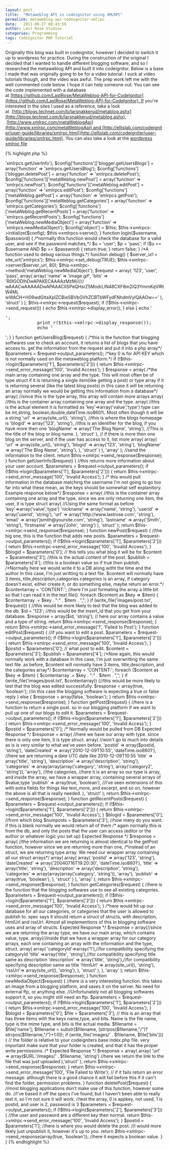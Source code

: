 ```yaml
---
layout: post
title:  "Metaweblog API in codeignitor using XMLRPC"
permalink: metaweblog-api-codeignitor-xmlrpc
date:   2011-09-27 08:43:59
author: Last Rose Studios
categories: Programming
tags: CodeIgniter PHP Tutorial
---
```


Originally this blog was built in codeignitor, however I decided to switch it up to wordpress for practice. During the construction of the original I decided that I wanted to handle different blogging software, and so I researched the metaweblog API and built it into codeignitor. Below is a base I made that was originally going to be for a video tutorial. I suck at video tutorials though, and the video was awful. The prep work left me with the well commented code below. I hope it can help someone out. You can see the code implemented with a database at [https://github.com/LastRose/MetaWeblog-API-for-CodeIgnitor](https://github.com/LastRose/MetaWeblog-API-for-CodeIgnitor). If you're interested in the sites I used as a reference, take a look at  [http://blogs.technet.com/b/larsnakkerud/metablog.ashx](http://blogs.technet.com/b/larsnakkerud/metablog.ashx),  [http://www.xmlrpc.com/metaWeblogApi](http://www.xmlrpc.com/metaWeblogApi) and [http://ellislab.com/codeigniter/user-guide/libraries/xmlrpc.html](http://ellislab.com/codeigniter/user-guide/libraries/xmlrpc.html). You can also take a look at the [wordpress xmlrpc file](http://core.svn.wordpress.org/trunk/xmlrpc.php)

{% highlight php %}
<?php if (!defined('BASEPATH')) exit('No direct script access allowed');
$URL = '';
class Xmlrpcs extends CI_Controller {

    function __construct() {
        parent::__construct();
    }

    function index() {
        $config['functions']['blogger.getUserInfo'] = array('function' => 'xmlrpcs.getUserInfo');
        $config['functions']['blogger.getUsersBlogs'] = array('function' => 'xmlrpcs.getUsersBlog');
        $config['functions']['blogger.deletePost'] = array('function' => 'xmlrpcs.deletePost');
        $config['functions']['metaWeblog.newPost'] = array('function' => 'xmlrpcs.newPost');
        $config['functions']['metaWeblog.editPost'] = array('function' => 'xmlrpcs.editPost');
        $config['functions']['metaWeblog.getPost'] = array('function' => 'xmlrpcs.getPost');
        $config['functions']['metaWeblog.getCategories'] = array('function' => 'xmlrpcs.getCategories');
        $config['functions']['metaWeblog.getRecentPosts'] = array('function' => 'xmlrpcs.getRecentPosts');
        $config['functions']['metaWeblog.newMediaObject'] = array('function' => 'xmlrpcs.newMediaObject');
        $config['object'] = $this;
        $this->xmlrpcs->initialize($config);
        $this->xmlrpcs->serve();
    }

    function login($username, $password) {
        /*normally this function would check the database for a valid user, and see if the password matches,*/
        $u = 'user';
        $p = 'pass';
        if ($u == $username AND $p == $password) {
            return true;
        }
        return false;
    }

  /*A function used to debug various things.*/
    function debug() {
        $server_url = site_url('xmlrpcs');
        $this->xmlrpc->set_debug(TRUE);
        $this->xmlrpc->server($server_url, 80);
        $this->xmlrpc->method('metaWeblog.newMediaObject');

        $request = array(
            '123',
            'user',
            'pass',
            array(
                array(
                    'name' => 'image.gif',
                    'bits' => 'R0lGODlhDwAPAKECAAAAzMzM/////
wAAACwAAAAADwAPAAACIISPeQHsrZ5ModrLlN48CXF8m2iQ3YmmKqVlRtW4ML
wWACH+H09wdGltaXplZCBieSBVbGVhZCBTbWFydFNhdmVyIQAAOw=='
                ), 'struct'
            )
        );
        $this->xmlrpc->request($request);

        if (!$this->xmlrpc->send_request()) {
            echo $this->xmlrpc->display_error();
        }
        else
        {
            echo '<pre>';
            print_r($this->xmlrpc->display_response());
            echo '</pre>';
        }
    }

    function getUsersBlog($request) {
    /*this is the function that blogging softwares use to check an account, it returns a list of blogs that you have access to.
        get the information from the request and put it into a php array*/
        $parameters = $request->output_parameters();
        /*key 0 is for API KEY which is not normally used on the metaweblog platform.*/
        if (!$this->login($parameters['1'], $parameters['2'])) {
            return $this->xmlrpc->send_error_message('100', 'Invalid Access');
        }
        $response = array(
      /*the main array containing one array and the type.
            This will most often be of type struct if it is returning a single item(like getting a post)
            or type array if it is returning several (like the latest blog posts)
            in this case it will be returning an array
            normally we would be getting this information from a database*/
            array( //since this is the type array, this array will contain more arrays
                array( //this is the container array containing one array and the type.
                    array( //this is the actual element it is formatted as 'key'=>array('value','type') type can be int,string, boolean,double,dateTime.iso8601\. Most often though it will be a string
                        'url' => array(site_url(), 'string'), //this is where the blogs homepage is
                        'blogid' => array('123', 'string'), //this is an identifier for the blog, if you have more then one
                        'blogName' => array('The Blog Name', 'string'), //This is the title of the blog or blog name.
                    ), 'struct'
                ), // if there is more then one blog on the server, and if the user has access to it, list more
                array(
                    array(
                        'url' => array(site_url(), 'string'),
                        'blogid' => array('123', 'string'),
                        'blogName' => array('The Blog Name', 'string'),
                    ), 'struct'
                )
            ), 'array'
        );
        //send the information to the client.
        return $this->xmlrpc->send_response($response);

    }

    function getUserInfo($request) { //this returns more information about your user account.
        $parameters = $request->output_parameters();
        if (!$this->login($parameters['1'], $parameters['2'])) {
            return $this->xmlrpc->send_error_message('100', 'Invalid Access');
        }
        /* this would pull information in the database matching the username
        I'm not going to go too far into what these mean, as the keys should be somewhat self explanitory. Example response below*/
        $response = array( //this is the container array containing one array and the type. since we are only returning one item, the user, it is type struct
            array( //Using the same format as before 'key'=>array('value','type')
                'nickname' => array('name', 'string'),
                'userid' => array('userid', 'string'),
                'url' => array('http://www.lastrose.com', 'string'),
                'email' => array('jsmith@yoursite.com', 'string'),
                'lastname' => array('Smith', 'string'),
                'firstname' => array('John', 'string')
            ),
            'struct'
        );
        return $this->xmlrpc->send_response($response);
    }

    function newPost($request) { //the big one, this is the function that adds new posts.
        $parameters = $request->output_parameters();
        if (!$this->login($parameters['1'], $parameters['2'])) {
            return $this->xmlrpc->send_error_message('100', 'Invalid Access');
        }
        $blogid = $parameters['0']; // this tells you what blog it will be for
        $content = $parameters['3']; //this is the actual content of the post.
        $publish = $parameters['4']; //this is a boolean value so if true then publish.
    /*Normally here we would write it to a DB along witht the time and the author
      In this case, I'm just writting to a text file.
      $content will normally have 3 items, title,description,categories
      categories is an array, if category doesn't exist, either create it, or do something else, maybe return an error.*/
        $contentarray = 'CONTENT:'; //here I'm just formating the array a little bit so that I can read it in the text file().
        foreach ($content as $key => $item) {
            $contentarray .= $key . ":" . $item . ",";
        }

        if (write_file('images/post.txt', $request)) { //this would be more likely to test that the blog was added to the db.
            $id = '123'; //this would be the insert_id that you get from your database.
            $response = array($id, 'string'); // here our array contains a value and a type of string.
            return $this->xmlrpc->send_response($response);
        }
        return $this->xmlrpc->send_error_message('1', 'Failed to Post');
    }

    function editPost($request) { //if you want to edit a post.
        $parameters = $request->output_parameters();
        if (!$this->login($parameters['1'], $parameters['2'])) {
            return $this->xmlrpc->send_error_message('100', 'Invalid Access');
        }
        $postid = $parameters['0']; // what post to edit.
        $content = $parameters['3'];
        $publish = $parameters['4'];
    /*Now again, this would normally work with a database
      In this case, I'm just overwritting the same text file.
      as before, $content will normally have 3 items, title,description, and the categories array*/
        $contentarray = 'CONTENT:';
        foreach ($content as $key => $item) {
            $contentarray .= $key . ":" . $item . ",";
        }
        if (write_file('images/post.txt', $contentarray)) {//this would be more likely to test that the blog was edited successfully.
            $response = array(true, 'boolean'); //in this case the blogging software is expecting a true or false reply
        } else {
            $response = array(false, 'boolean');
        }
        return $this->xmlrpc->send_response($response);
    }

    function getPost($request) { //here is a function to return a single post. so in our blogging platform if we want to pull up one of our blogs to edit it.
        $parameters = $request->output_parameters();
        if (!$this->login($parameters['1'], $parameters['2'])) {
            return $this->xmlrpc->send_error_message('100', 'Invalid Access');
        }
        $postid = $parameters['0'];
    /* Normally would be pulled from DB
    Expected Response */
        $response = array( //here we have our array with type. since there is only one item, it is type struct.
            array( //won't go to much into details as is is very similar to what we've seen before.
                'postid' => array($postid, 'string'),
                'dateCreated' => array('2010-12-09T10:55', 'dateTime.iso8601'), //here we are returning a date UTC date like 2010-12-09T10:55
                'title' => array('title', 'string'),
                'description' => array('description', 'string'),
                'categories' => array(array(array('category', 'string'), array('category2', 'string')), 'array'), //the categories,
                //here it is an array so our type is array, and inside the array, we have a wrapper array, containing several arrays of $value,type
                'publish' => array(true, 'boolean'),
                //I've seen extensions of this with extra fields for things like text_more, and excerpt, and so on, however the above is all that is really needed.
            ),
            'struct'
        );
        return $this->xmlrpc->send_response($response);
    }

    function getRecentPosts($request) {
        $parameters = $request->output_parameters();
        if (!$this->login($parameters['1'], $parameters['2'])) {
            return $this->xmlrpc->send_error_message('100', 'Invalid Access');
        }
        $blogid = $parameters['0']; //from which blog
        $numposts = $parameters['3']; //how many do you want. if this is blank normally we would return all of them
        /* again normally this is from the db, and only the posts that the user can access (editor or the author or whatever logic you set up)
    Expected Response */
        $response = array( //the information we are returning is almost identical to the getPost function, however since we are returning more than one,
            /*instead of an struct, we are returning type array. We need our wrapper array containing all our struct arrays*/
            array(
                array(
                    array(
                        'postid' => array('123', 'string'),
                        'dateCreated' => array('20040716T19:20:30', 'dateTime.iso8601'),
                        'title' => array('title', 'string'),
                        'description' => array('description', 'string'),
                        'categories' => array(array(array('category', 'string')), 'array'),
                        'publish' => array(true, 'boolean'),
                    ),
                    'struct'
                )
            ), 'array'
        );

        return $this->xmlrpc->send_response($response);

    }

    function getCategories($request) { //here is the function that the blogging softwares use to see all existing categories.
        $parameters = $request->output_parameters();
        if (!$this->login($parameters['1'], $parameters['2'])) {
            return $this->xmlrpc->send_error_message('100', 'Invalid Access');
        }
        /*here would hit up our database for all our categories, or categories that the user is allowed to publish to.
        spec says it should return a struct of structs, with description, htmlUrl and rssUrl. Almost all implementions of this in blogging software uses and array of structs.
    Expected Response */
        $response = array(//since we are returning the array type, we have our main array, which contains value, type.
            array(//inside that we have a wrapper array for our category arrays, each one containing an array with the information and the type, struct.
                array(
                    array(
                        'categoryId'=>array('1'),//for compatibility specifying the categoryId
                        'title' =>array('title', 'string'),//for compatibility specifying title same as description
                        'description' => array('title', 'string'),//for compatibility specifying description same as title
                        'htmlUrl' => array(site_url(), 'string'),
                        'rssUrl'=> array(site_url(), 'string'),
                    ),
                    'struct'
                ),
            ),
            'array'
        );
        return $this->xmlrpc->send_response($response);
    }

    function newMediaObject($request) {
    //here is a very interesting function. this takes an image from a blogging platform, and saves it on the server. No need for external ftp, or anything else.
        //Unfortunately not all blogging softwares support it, so you might still need an ftp.
        $parameters = $request->output_parameters();
        if (!$this->login($parameters['1'], $parameters['2'])) {
            return $this->xmlrpc->send_error_message('100', 'Invalid Access');
        }
        $blogid = $parameters['0'];
        $file = $parameters['3']; // this is an array that has three items with the keys name,type, and bits. Name is the file name, type is the mime type, and bits is the actual media.
        $filename = $file['name'];
        $filename = substr($filename, (strrpos($filename,"/")?strrpos($filename,"/")+1:0));
        if (write_file('images/' . $filename, $file['bits'])) { // the folder is relative to your codeigniters base index.php file. very important make sure that your folder is created, and that it has the proper write permissions.
            /* Expected Response */
      $response = array(
                array(
                    'url' => array($URL.'/images/' . $filename, 'string') //here we return the link to the file that was just uploaded
                ),'struct'
            );
            return $this->xmlrpc->send_response($response);
        }
        return $this->xmlrpc->send_error_message('100', 'File Failed to Write'); // if it fails return an error message. although there is a good chance it will fail before this if it can't find the folder, permission problems.
    }

    function deletePost($request) {
    //most blogging applications don't make use of this function, however some do.
    //I've based it off the specs I've found, but I haven't been able to really test it, so I'm not sure it will work.
        //test the array, 0 is appkey, not used, 1 is postid, and user is 2, password is 3
        $parameters = $request->output_parameters();
        if (!$this->login($parameters['2'], $parameters['3'])) { //the user and password are a different key then normal.
            return $this->xmlrpc->send_error_message('100', 'Invalid Access');
        }
        $postid = $parameters['1'];
        //here is where you would delete the post.
        //I would more likely just unpublish it, however it's up to you.
        return $this->xmlrpc->send_response(array(true, 'boolean')); //here it expects a boolean value.
    }
}
{% endhighlight %}